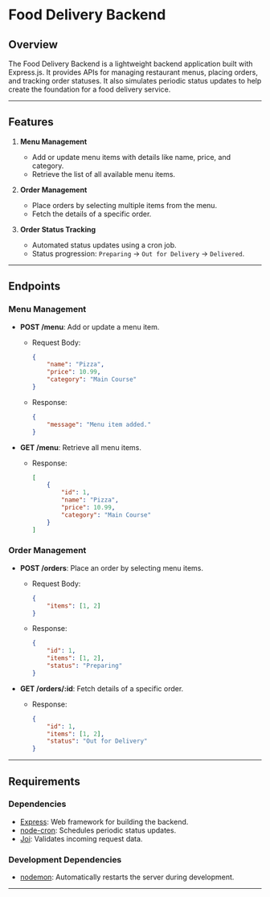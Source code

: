 # Food Delivery Backend

## Overview
The Food Delivery Backend is a lightweight backend application built with Express.js. It provides APIs for managing restaurant menus, placing orders, and tracking order statuses. It also simulates periodic status updates to help create the foundation for a food delivery service.

---

## Features

1. **Menu Management**
   - Add or update menu items with details like name, price, and category.
   - Retrieve the list of all available menu items.

2. **Order Management**
   - Place orders by selecting multiple items from the menu.
   - Fetch the details of a specific order.

3. **Order Status Tracking**
   - Automated status updates using a cron job.
   - Status progression: `Preparing` → `Out for Delivery` → `Delivered`.

---

## Endpoints

### **Menu Management**
- **POST /menu**: Add or update a menu item.
  - Request Body:
    ```json
    {
        "name": "Pizza",
        "price": 10.99,
        "category": "Main Course"
    }
    ```
  - Response:
    ```json
    {
        "message": "Menu item added."
    }
    ```

- **GET /menu**: Retrieve all menu items.
  - Response:
    ```json
    [
        {
            "id": 1,
            "name": "Pizza",
            "price": 10.99,
            "category": "Main Course"
        }
    ]
    ```

### **Order Management**
- **POST /orders**: Place an order by selecting menu items.
  - Request Body:
    ```json
    {
        "items": [1, 2]
    }
    ```
  - Response:
    ```json
    {
        "id": 1,
        "items": [1, 2],
        "status": "Preparing"
    }
    ```

- **GET /orders/:id**: Fetch details of a specific order.
  - Response:
    ```json
    {
        "id": 1,
        "items": [1, 2],
        "status": "Out for Delivery"
    }
    ```

---

## Requirements

### **Dependencies**
- [Express](https://www.npmjs.com/package/express): Web framework for building the backend.
- [node-cron](https://www.npmjs.com/package/node-cron): Schedules periodic status updates.
- [Joi](https://www.npmjs.com/package/joi): Validates incoming request data.

### **Development Dependencies**
- [nodemon](https://www.npmjs.com/package/nodemon): Automatically restarts the server during development.

---

